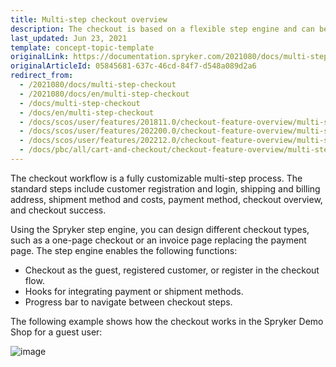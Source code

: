 ```yaml
---
title: Multi-step checkout overview
description: The checkout is based on a flexible step engine and can be adjusted to any use case.
last_updated: Jun 23, 2021
template: concept-topic-template
originalLink: https://documentation.spryker.com/2021080/docs/multi-step-checkout
originalArticleId: 05845681-637c-46cd-84f7-d548a089d2a6
redirect_from:
  - /2021080/docs/multi-step-checkout
  - /2021080/docs/en/multi-step-checkout
  - /docs/multi-step-checkout
  - /docs/en/multi-step-checkout
  - /docs/scos/user/features/201811.0/checkout-feature-overview/multi-step-checkout-overview.html
  - /docs/scos/user/features/202200.0/checkout-feature-overview/multi-step-checkout-overview.html
  - /docs/scos/user/features/202212.0/checkout-feature-overview/multi-step-checkout-overview.html
  - /docs/pbc/all/cart-and-checkout/checkout-feature-overview/multi-step-checkout-overview.html  
---
```


The checkout workflow is a fully customizable multi-step process. The standard steps include customer registration and login, shipping and billing address, shipment method and costs, payment method, checkout overview, and checkout success.

Using the Spryker step engine, you can design different checkout types, such as a one-page checkout or an invoice page replacing the payment page. The step engine enables the following functions:

* Checkout as the guest, registered customer, or register in the checkout flow.
* Hooks for integrating payment or shipment methods.
* Progress bar to navigate between checkout steps.

The following example shows how the checkout works in the Spryker Demo Shop for a guest user:

![image](https://spryker.s3.eu-central-1.amazonaws.com/docs/Features/Checkout/Multi-Step+Checkout/shop-guide-checkout.gif)
